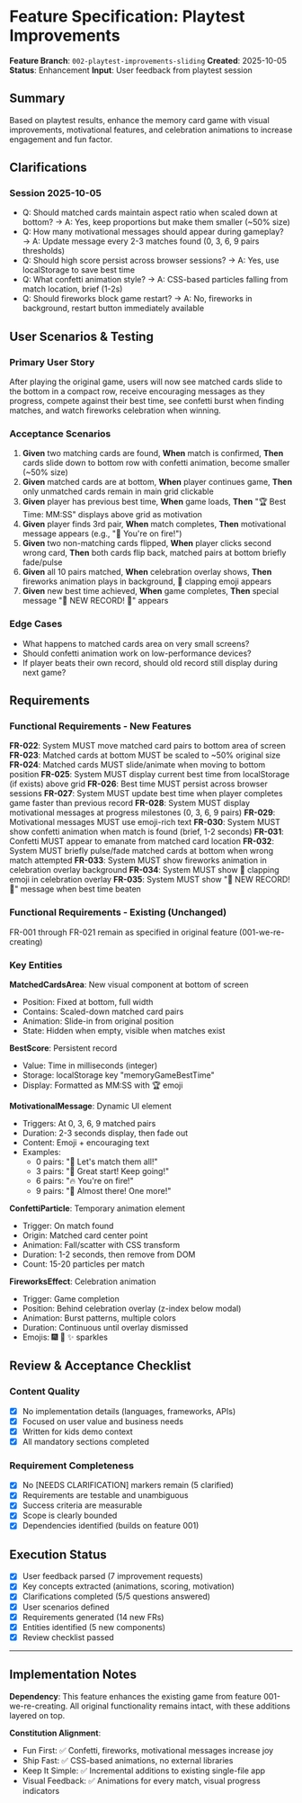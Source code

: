 # Feature Specification: Playtest Improvements

**Feature Branch**: `002-playtest-improvements-sliding`
**Created**: 2025-10-05
**Status**: Enhancement
**Input**: User feedback from playtest session

## Summary
Based on playtest results, enhance the memory card game with visual improvements, motivational features, and celebration animations to increase engagement and fun factor.

## Clarifications

### Session 2025-10-05
- Q: Should matched cards maintain aspect ratio when scaled down at bottom? → A: Yes, keep proportions but make them smaller (~50% size)
- Q: How many motivational messages should appear during gameplay? → A: Update message every 2-3 matches found (0, 3, 6, 9 pairs thresholds)
- Q: Should high score persist across browser sessions? → A: Yes, use localStorage to save best time
- Q: What confetti animation style? → A: CSS-based particles falling from match location, brief (1-2s)
- Q: Should fireworks block game restart? → A: No, fireworks in background, restart button immediately available

## User Scenarios & Testing

### Primary User Story
After playing the original game, users will now see matched cards slide to the bottom in a compact row, receive encouraging messages as they progress, compete against their best time, see confetti burst when finding matches, and watch fireworks celebration when winning.

### Acceptance Scenarios
1. **Given** two matching cards are found, **When** match is confirmed, **Then** cards slide down to bottom row with confetti animation, become smaller (~50% size)
2. **Given** matched cards are at bottom, **When** player continues game, **Then** only unmatched cards remain in main grid clickable
3. **Given** player has previous best time, **When** game loads, **Then** "🏆 Best Time: MM:SS" displays above grid as motivation
4. **Given** player finds 3rd pair, **When** match completes, **Then** motivational message appears (e.g., "🌟 You're on fire!")
5. **Given** two non-matching cards flipped, **When** player clicks second wrong card, **Then** both cards flip back, matched pairs at bottom briefly fade/pulse
6. **Given** all 10 pairs matched, **When** celebration overlay shows, **Then** fireworks animation plays in background, 👏 clapping emoji appears
7. **Given** new best time achieved, **When** game completes, **Then** special message "🎉 NEW RECORD! 🎉" appears

### Edge Cases
- What happens to matched cards area on very small screens?
- Should confetti animation work on low-performance devices?
- If player beats their own record, should old record still display during next game?

## Requirements

### Functional Requirements - New Features

**FR-022**: System MUST move matched card pairs to bottom area of screen
**FR-023**: Matched cards at bottom MUST be scaled to ~50% original size
**FR-024**: Matched cards MUST slide/animate when moving to bottom position
**FR-025**: System MUST display current best time from localStorage (if exists) above grid
**FR-026**: Best time MUST persist across browser sessions
**FR-027**: System MUST update best time when player completes game faster than previous record
**FR-028**: System MUST display motivational messages at progress milestones (0, 3, 6, 9 pairs)
**FR-029**: Motivational messages MUST use emoji-rich text
**FR-030**: System MUST show confetti animation when match is found (brief, 1-2 seconds)
**FR-031**: Confetti MUST appear to emanate from matched card location
**FR-032**: System MUST briefly pulse/fade matched cards at bottom when wrong match attempted
**FR-033**: System MUST show fireworks animation in celebration overlay background
**FR-034**: System MUST show 👏 clapping emoji in celebration overlay
**FR-035**: System MUST show "🎉 NEW RECORD! 🎉" message when best time beaten

### Functional Requirements - Existing (Unchanged)
FR-001 through FR-021 remain as specified in original feature (001-we-re-creating)

### Key Entities

**MatchedCardsArea**: New visual component at bottom of screen
- Position: Fixed at bottom, full width
- Contains: Scaled-down matched card pairs
- Animation: Slide-in from original position
- State: Hidden when empty, visible when matches exist

**BestScore**: Persistent record
- Value: Time in milliseconds (integer)
- Storage: localStorage key "memoryGameBestTime"
- Display: Formatted as MM:SS with 🏆 emoji

**MotivationalMessage**: Dynamic UI element
- Triggers: At 0, 3, 6, 9 matched pairs
- Duration: 2-3 seconds display, then fade out
- Content: Emoji + encouraging text
- Examples:
  - 0 pairs: "🎯 Let's match them all!"
  - 3 pairs: "🌟 Great start! Keep going!"
  - 6 pairs: "🔥 You're on fire!"
  - 9 pairs: "💪 Almost there! One more!"

**ConfettiParticle**: Temporary animation element
- Trigger: On match found
- Origin: Matched card center point
- Animation: Fall/scatter with CSS transform
- Duration: 1-2 seconds, then remove from DOM
- Count: 15-20 particles per match

**FireworksEffect**: Celebration animation
- Trigger: Game completion
- Position: Behind celebration overlay (z-index below modal)
- Animation: Burst patterns, multiple colors
- Duration: Continuous until overlay dismissed
- Emojis: 🎆 🎇 ✨ sparkles

## Review & Acceptance Checklist

### Content Quality
- [x] No implementation details (languages, frameworks, APIs)
- [x] Focused on user value and business needs
- [x] Written for kids demo context
- [x] All mandatory sections completed

### Requirement Completeness
- [x] No [NEEDS CLARIFICATION] markers remain (5 clarified)
- [x] Requirements are testable and unambiguous
- [x] Success criteria are measurable
- [x] Scope is clearly bounded
- [x] Dependencies identified (builds on feature 001)

## Execution Status

- [x] User feedback parsed (7 improvement requests)
- [x] Key concepts extracted (animations, scoring, motivation)
- [x] Clarifications completed (5/5 questions answered)
- [x] User scenarios defined
- [x] Requirements generated (14 new FRs)
- [x] Entities identified (5 new components)
- [x] Review checklist passed

---

## Implementation Notes

**Dependency**: This feature enhances the existing game from feature 001-we-re-creating. All original functionality remains intact, with these additions layered on top.

**Constitution Alignment**:
- Fun First: ✅ Confetti, fireworks, motivational messages increase joy
- Ship Fast: ✅ CSS-based animations, no external libraries
- Keep It Simple: ✅ Incremental additions to existing single-file app
- Visual Feedback: ✅ Animations for every match, visual progress indicators
